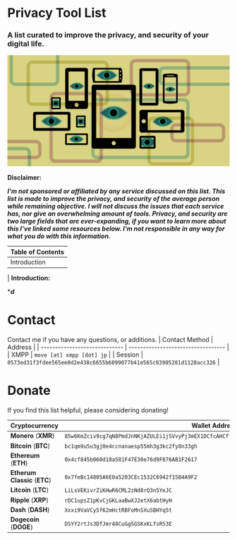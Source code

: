 # **Privacy Tool List**
### A list curated to improve the privacy, and security of your digital life.

![eff-privacy](images/eff-privacy.png)

**Disclaimer:**

***I'm not sponsored or affiliated by any service discussed on this list. This list is made to improve the privacy, and security of the average person while remaining objective. I will not discuss the issues that each service has, nor give an overwhelming amount of tools. Privacy, and security are two large fields that are ever-expanding, if you want to learn more about this I've linked some resources below. I'm not responsible in any way for what you do with this information.***

| Table of Contents |
| ----------------- |
| Introduction      |
|
**Introduction:**

****d***

# **Contact**
Contact me if you have any questions, or additions.
| Contact Method                | Address |
| ----------------------------- | ---------------------------------- |
| XMPP                          | `move [at] xmpp [dot] jp` |
| Session                       | `0573ed31f3fdee565ee0d2e438c6655b6099077b41e565c03905281d1128acc326` |

# **Donate**
If you find this list helpful, please considering donating!

| Cryptocurrency                | Wallet Address  |
| ----------------------------- | --------------- |
| **Monero** (**XMR**)          | `85w6KmZciv9cg7qN8PmdJnNKjAZULEi1jSVvyPj3mEX1DCfcAHCftLSGPCZjgCpKbMCpVKvC12fdEbZvopzHxkwr9W2Ex41` |
| **Bitcoin** (**BTC**)         | `bc1qm9u5u3gj0e4ccnanaesp55mh3g3kc2fy8n33gh` |
| **Ethereum** (**ETH**)        | `0x4cf845b060d18a581F47E30e76d9F876AB1F2617` |
| **Etherum Classic** (**ETC**)   | `0x7feBc14805A6E0a5203CEc1532C6942f15B4A9F2` |
| **Litcoin** (**LTC**)         | `LiLsVEKivrZiKHwR6CML2zNd8rQ3n5YeJC` |
| **Ripple** (**XRP**)          | `rDC1upsZ1pKvCjGKLaaBwXJ2etX6abtHyH` |
| **Dash** (**DASH**)           | `Xxxi9VaVCy5f62mHctRBFoMnSXuSBHYq5t`  |
| **Dogecoin** (**DOGE**)       | `DSYY2rtJs3DfJmr48CuGgSGSKxKLfsR53E` |
